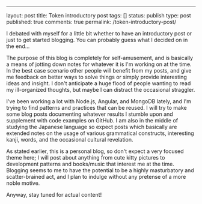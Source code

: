 ---
layout: post
title: Token introductory post
tags: []
status: publish
type: post
published: true
comments: true
permalink: /token-introductory-post/

I debated with myself for a little bit whether to have an introductory post or just to get started blogging. You can probably guess what I decided on in the end...

The purpose of this blog is completely for self-amusement, and is basically a means of jotting down notes for whatever it is I'm working on at the   time. In the best case scenario other people will benefit from my posts, and give me feedback on better ways to solve things or simply provide interesting ideas and insight. I don't anticipate a huge flood of people wanting to read my ill-organized thoughts, but maybe I can distract the occasional straggler.

I've been working a lot with Node.js, Angular, and MongoDB lately, and I'm trying to find patterns and practices that can be reused. I will try to make some blog posts documenting whatever results I stumble upon and supplement with code examples on GitHub. I am also in the middle of studying the Japanese language so expect posts which basically are extended notes on the usage of various grammatical constructs, interesting kanji, words, and the occasional cultural revelation.

As stated earlier, this is a personal blog, so don't expect a very focused theme here; I will post about anything from cute kitty pictures to development patterns and books/music that interest me at the time. Blogging seems to me to have the potential to be a highly masturbatory and scatter-brained act, and I plan to indulge without any pretense of a more noble motive.

Anyway, stay tuned for actual content!

